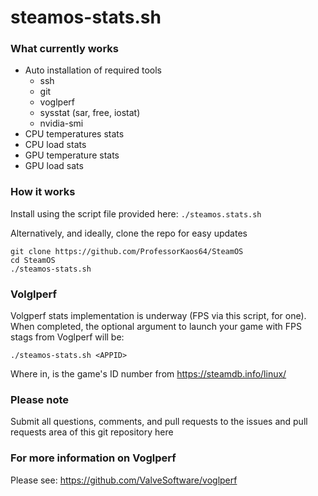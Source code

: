 # steamos-stats.sh

### What currently works
* Auto installation of required tools
  * ssh
  * git
  * voglperf
  * sysstat (sar, free, iostat)
  * nvidia-smi
* CPU temperatures stats
* CPU load stats
* GPU temperature stats
* GPU load sats
 
### How it works

Install using the script file provided here:
`./steamos.stats.sh`

Alternatively, and ideally, clone the repo for easy updates
```
git clone https://github.com/ProfessorKaos64/SteamOS
cd SteamOS
./steamos-stats.sh
```

### Volglperf

Volgperf stats implementation is underway (FPS via this script, for one). When completed, the optional argument to launch your game with FPS stags from Voglperf will be:
```
./steamos-stats.sh <APPID>
```

Where in, <APPID> is the game's ID number from https://steamdb.info/linux/

### Please note

Submit all questions, comments, and pull requests to the issues and pull requests area of this git repository
 here
 
### For more information on Voglperf
Please see: https://github.com/ValveSoftware/voglperf
